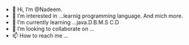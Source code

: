 - 👋 Hi, I’m @Nadeem.
- 👀 I’m interested in ...learnig programming language. And mich more. 
- 🌱 I’m currently learning ...java.D.B.M.S C.D
- 💞️ I’m looking to collaborate on ...
- 📫 How to reach me ...

<!---
Nad2003/Nad2003 is a ✨ special ✨ repository because its `README.md` (this file) appears on your GitHub profile.
You can click the Preview link to take a look at your changes.
--->
